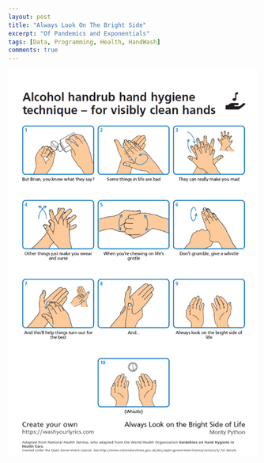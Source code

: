 ```yaml
---
layout: post
title: "Always Look On The Bright Side"
excerpt: "Of Pandemics and Exponentials"
tags: [Data, Programming, Health, HandWash]
comments: true
---
```

![Always!](/images/always_look_on_the_bright.png)
